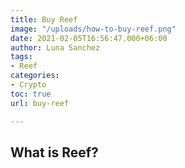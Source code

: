 ```yaml
---
title: Buy Reef
image: "/uploads/how-to-buy-reef.png"
date: 2021-02-05T16:56:47.000+06:00
author: Luna Sanchez
tags:
- Reef
categories:
- Crypto
toc: true
url: buy-reef

---
```

## What is Reef?